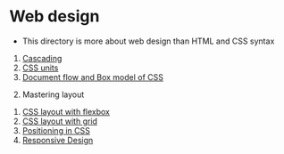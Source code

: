 # Web design

* This directory is more about web design than HTML and CSS syntax

<ol> 
    <li> <a href="./cascading"> Cascading </a> </li>
    <li> <a href="./units"> CSS units </a> </li>
    <li> <a href="./boxmodel"> Document flow and Box model of CSS </a></li>
</ol>
    
 2. Mastering layout

<ol>
<li> <a href="./flexbox"> CSS layout with flexbox </a> </li>
<li> <a href="./grid"> CSS layout with grid </a> </li>
<li> <a href="./positioning"> Positioning in CSS </a> </li>
<li> <a href="./responsive"> Responsive Design </a> </li>
</ol>

